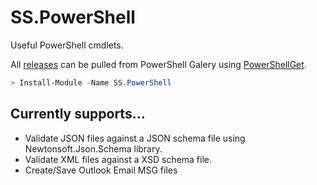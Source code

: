 # SS.PowerShell
Useful PowerShell cmdlets.

All [releases](https://www.powershellgallery.com/packages/SS.PowerShell/) can be pulled from PowerShell Galery using [PowerShellGet](https://www.powershellgallery.com/).
```PowerShell
> Install-Module -Name SS.PowerShell 
```

## Currently supports... 
* Validate JSON files against a JSON schema file using Newtonsoft.Json.Schema library. 
* Validate XML files against a XSD schema file.
* Create/Save Outlook Email MSG files
